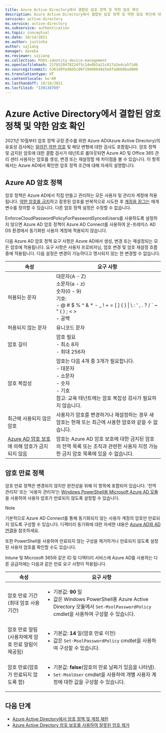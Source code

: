 ```yaml
---
title: Azure Active Directory에서 결합된 암호 정책 및 약한 암호 확인
description: Azure Active Directory에서 결합된 암호 정책 및 약한 암호 확인에 대해 알아보기
services: active-directory
ms.service: active-directory
ms.subservice: authentication
ms.topic: conceptual
ms.date: 10/14/2021
ms.author: justinha
author: sajiang
manager: daveba
ms.reviewer: sajiang
ms.collection: M365-identity-device-management
ms.openlocfilehash: 21fb52047822df5c14e8b5a21c017a2e4ca5f1d6
ms.sourcegitcommit: 5361d9fe40d5c00f19409649e5e8fed660ba4800
ms.translationtype: HT
ms.contentlocale: ko-KR
ms.lasthandoff: 10/18/2021
ms.locfileid: "130138769"
---
```

# <a name="combined-password-policy-and-weak-password-check-in-azure-active-directory"></a>Azure Active Directory에서 결합된 암호 정책 및 약한 암호 확인

2021년 10월부터 암호 정책 규정 준수를 위한 Azure AD(Azure Active Directory)의 유효성 검사에는 [알려진 약한 암호](concept-password-ban-bad.md) 및 해당 변형에 대한 검사도 포함됩니다. 암호 정책 및 금지된 암호에 대한 결합 검사가 테넌트로 롤아웃되면 Azure AD 및 Office 365 관리 센터 사용자는 암호를 생성, 변경 또는 재설정할 때 차이점을 볼 수 있습니다. 이 항목에서는 Azure AD에서 확인한 암호 정책 조건에 대해 자세히 설명합니다. 

## <a name="azure-ad-password-policies"></a>Azure AD 암호 정책

암호 정책은 Azure AD에서 직접 만들고 관리하는 모든 사용자 및 관리자 계정에 적용됩니다. [약한 암호를 금지](concept-password-ban-bad.md)하고 잘못된 암호를 반복적으로 시도한 후 [계정을 잠그는](howto-password-smart-lockout.md) 매개 변수를 정의할 수 있습니다. 다른 암호 정책 설정은 수정할 수 없습니다.

EnforceCloudPasswordPolicyForPasswordSyncedUsers를 사용하도록 설정하지 않으면 Azure AD 암호 정책이 Azure AD Connect를 사용하여 온-프레미스 AD DS 환경에서 동기화된 사용자 계정에 적용되지 않습니다.

다음 Azure AD 암호 정책 요구 사항은 Azure AD에서 생성, 변경 또는 재설정되는 모든 암호에 적용됩니다. 요구 사항은 사용자 프로비저닝, 암호 변경 및 암호 재설정 흐름 중에 적용됩니다. 다음 설정은 변경이 가능하다고 명시되지 않는 한 변경할 수 없습니다.

| 속성 | 요구 사항 |
| --- | --- |
| 허용되는 문자 |대문자(A - Z)<br>소문자(a - z)<br>숫자(0 - 9)<br>기호:<br>- @ # $ % ^ & * - _ ! + = [ ] { } &#124; \ : ' , . ? / \` ~ " ( ) ; < ><br>- 공백 |
| 허용되지 않는 문자 | 유니코드 문자 |
| 암호 길이 |암호 필요<br>- 최소 8자<br>- 최대 256자</li> |
| 암호 복잡성 |암호는 다음 4개 중 3개가 필요합니다.<br>- 대문자<br>- 소문자<br>- 숫자 <br>- 기호<br> 참고: 교육 테넌트에는 암호 복잡성 검사가 필요하지 않습니다. |
| 최근에 사용되지 않은 암호 | 사용자가 암호를 변경하거나 재설정하는 경우 새 암호는 현재 또는 최근에 사용한 암호와 같을 수 없습니다. |
| [Azure AD 암호 보호](concept-password-ban-bad.md)에 의해 암호가 금지되지 않음 | 암호는 Azure AD 암호 보호에 대한 금지된 암호의 전역 목록 또는 조직과 관련한 사용자 지정 가능한 금지 암호 목록에 있을 수 없습니다. |

## <a name="password-expiration-policies"></a>암호 만료 정책

암호 만료 정책은 변경되지 않지만 완전성을 위해 이 항목에 포함되어 있습니다. ‘전역 관리자’ 또는 ‘사용자 관리자’는 [Windows PowerShell용 Microsoft Azure AD 모듈](/powershell/module/Azuread/)을 사용하여 사용자 암호가 만료되지 않도록 설정할 수 있습니다. 

> [!NOTE]
> 기본적으로 Azure AD Connect를 통해 동기화되지 않는 사용자 계정의 암호만 만료되지 않도록 구성할 수 있습니다. 디렉터리 동기화에 대한 자세한 내용은 [Azure AD와 AD 연결](../hybrid/how-to-connect-password-hash-synchronization.md#password-expiration-policy)을 참조하세요.

또한 PowerShell을 사용하여 만료되지 않는 구성을 제거하거나 만료되지 않도록 설정된 사용자 암호를 확인할 수도 있습니다.

Intune 및 Microsoft 365와 같은 ID 및 디렉터리 서비스에 Azure AD를 사용하는 다른 공급자에는 다음과 같은 만료 요구 사항이 적용됩니다. 

| 속성 | 요구 사항 |
| --- | --- |
| 암호 만료 기간(최대 암호 사용 기간) |<ul><li>기본값: **90** 일</li><li>값은 Windows PowerShell용 Azure Active Directory 모듈에서 `Set-MsolPasswordPolicy` cmdlet을 사용하여 구성할 수 있습니다.</li></ul> |
| 암호 만료 알림(사용자에게 암호 만료 알림이 제공됨) |<ul><li>기본값: **14** 일(암호 만료 이전)</li><li>값은 `Set-MsolPasswordPolicy` cmdlet을 사용하여 구성할 수 있습니다.</li></ul> |
| 암호 만료(암호가 만료되지 않도록 함) |<ul><li>기본값: **false**(암호의 만료 날짜가 있음을 나타냄).</li><li>`Set-MsolUser` cmdlet을 사용하여 개별 사용자 계정에 대한 값을 구성할 수 있습니다.</li></ul> |

## <a name="next-steps"></a>다음 단계

- [Azure Active Directory에서 암호 정책 및 계정 제한](concept-sspr-policy.md)
- [Azure Active Directory 암호 보호를 사용하여 잘못된 암호 제거](concept-password-ban-bad.md)
